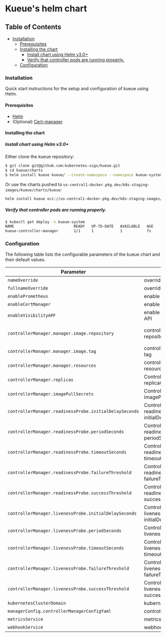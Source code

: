 # Kueue's helm chart

## Table of Contents

<!-- toc -->
- [Installation](#installation)
  - [Prerequisites](#prerequisites)
  - [Installing the chart](#installing-the-chart)
    - [Install chart using Helm v3.0+](#install-chart-using-helm-v30)
    - [Verify that controller pods are running properly.](#verify-that-controller-pods-are-running-properly)
  - [Configuration](#configuration)
<!-- /toc -->

### Installation

Quick start instructions for the setup and configuration of kueue using Helm.

#### Prerequisites

- [Helm](https://helm.sh/docs/intro/quickstart/#install-helm)
- (Optional) [Cert-manager](https://cert-manager.io/docs/installation/)

#### Installing the chart

##### Install chart using Helm v3.0+

Either clone the kueue repository:

```bash
$ git clone git@github.com:kubernetes-sigs/kueue.git
$ cd kueue/charts
$ helm install kueue kueue/ --create-namespace --namespace kueue-system
```

Or use the charts pushed to `us-central1-docker.pkg.dev/k8s-staging-images/kueue/charts/kueue`:

```bash
helm install kueue oci://us-central1-docker.pkg.dev/k8s-staging-images/kueue/charts/kueue --version="0.10.3" --create-namespace --namespace=kueue-system
```

##### Verify that controller pods are running properly.

```bash
$ kubectl get deploy -n kueue-system
NAME                           READY   UP-TO-DATE   AVAILABLE   AGE
kueue-controller-manager       1/1     1            1           7s
```

### Configuration

The following table lists the configurable parameters of the kueue chart and their default values.

| Parameter                                              | Description                                            | Default                                     |
|--------------------------------------------------------|--------------------------------------------------------|---------------------------------------------|
| `nameOverride`                                         | override the resource name                             | ``                                          |
| `fullnameOverride`                                     | override the resource name                             | ``                                          |
| `enablePrometheus`                                     | enable Prometheus                                      | `false`                                     |
| `enableCertManager`                                    | enable CertManager                                     | `false`                                     |
| `enableVisibilityAPF`                                  | enable APF for the visibility API                      | `false`                                     |
| `controllerManager.manager.image.repository`           | controllerManager.manager's repository and image       | `us-central1-docker.pkg.dev/k8s-staging-images/kueue/kueue` |
| `controllerManager.manager.image.tag`                  | controllerManager.manager's tag                        | `main`                                      |
| `controllerManager.manager.resources`                  | controllerManager.manager's resources                  | abbr.                                       |
| `controllerManager.replicas`                           | ControllerManager's replicaCount                       | `1`                                         |
| `controllerManager.imagePullSecrets`                   | ControllerManager's imagePullSecrets                   | `[]`                                        |
| `controllerManager.readinessProbe.initialDelaySeconds` | ControllerManager's readinessProbe initialDelaySeconds | `5`                                         |
| `controllerManager.readinessProbe.periodSeconds`       | ControllerManager's readinessProbe periodSeconds       | `10`                                        |
| `controllerManager.readinessProbe.timeoutSeconds`      | ControllerManager's readinessProbe timeoutSeconds      | `1`                                         |
| `controllerManager.readinessProbe.failureThreshold`    | ControllerManager's readinessProbe failureThreshold    | `3`                                         |
| `controllerManager.readinessProbe.successThreshold`    | ControllerManager's readinessProbe successThreshold    | `1`                                         |
| `controllerManager.livenessProbe.initialDelaySeconds`  | ControllerManager's livenessProbe initialDelaySeconds  | `15`                                        |
| `controllerManager.livenessProbe.periodSeconds`        | ControllerManager's livenessProbe periodSeconds        | `20`                                        |
| `controllerManager.livenessProbe.timeoutSeconds`       | ControllerManager's livenessProbe timeoutSeconds       | `1`                                         |
| `controllerManager.livenessProbe.failureThreshold`     | ControllerManager's livenessProbe failureThreshold     | `3`                                         |
| `controllerManager.livenessProbe.successThreshold`     | ControllerManager's livenessProbe successThreshold     | `1`                                         |
| `kubernetesClusterDomain`                              | kubernetesCluster's Domain                             | `cluster.local`                             |
| `managerConfig.controllerManagerConfigYaml`            | controllerManagerConfigYaml                            | abbr.                                       |
| `metricsService`                                       | metricsService's ports                                 | abbr.                                       |
| `webhookService`                                       | webhookService's ports                                 | abbr.                                       |
